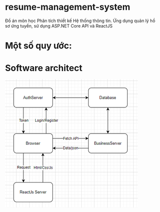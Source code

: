 # resume-management-system
Đồ án môn học Phân tích thiết kế Hệ thống thông tin. Ứng dụng quản lý hồ sơ ứng tuyển, sử dụng ASP.NET Core API và ReactJS

# Một số quy ước:


# Software architect
![alt text](image.png)

